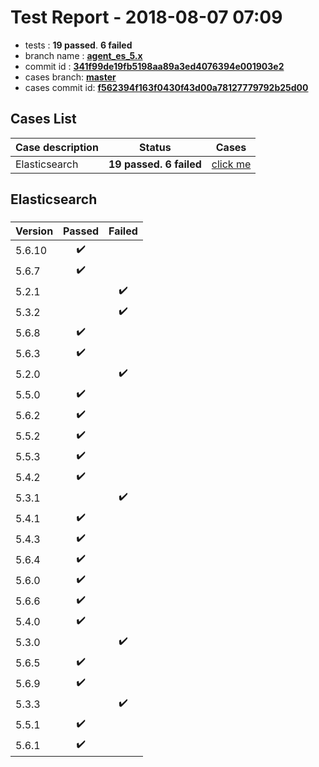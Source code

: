 # Test Report - 2018-08-07 07:09

- tests  : **19 passed**. **6 failed**
- branch name : **[agent_es_5.x](https://github.com/apache/incubator-skywalking/tree/agent_es_5.x)**
- commit id : **[341f99de19fb5198aa89a3ed4076394e001903e2](https://github.com/apache/incubator-skywalking/commit/341f99de19fb5198aa89a3ed4076394e001903e2)**
- cases branch: **[master](https://github.com/SkywalkingTest/skywalking-autotest-scenarios/tree/master)**
- cases commit id: **[f562394f163f0430f43d00a78127779792b25d00](https://github.com/SkywalkingTest/skywalking-autotest-scenarios/commit/f562394f163f0430f43d00a78127779792b25d00)**

## Cases List

| Case description | Status | Cases|
|:-----|:-----:|:-----:|
|Elasticsearch| **19 passed. 6 failed**| [click me](#elasticsearch) |

## Elasticsearch

### 
|  Version     | Passed | Failed|
|:------------- |:-------:|:-----:|
| 5.6.10  | :heavy_check_mark:||
| 5.6.7  | :heavy_check_mark:||
| 5.2.1  | |:heavy_check_mark:|
| 5.3.2  | |:heavy_check_mark:|
| 5.6.8  | :heavy_check_mark:||
| 5.6.3  | :heavy_check_mark:||
| 5.2.0  | |:heavy_check_mark:|
| 5.5.0  | :heavy_check_mark:||
| 5.6.2  | :heavy_check_mark:||
| 5.5.2  | :heavy_check_mark:||
| 5.5.3  | :heavy_check_mark:||
| 5.4.2  | :heavy_check_mark:||
| 5.3.1  | |:heavy_check_mark:|
| 5.4.1  | :heavy_check_mark:||
| 5.4.3  | :heavy_check_mark:||
| 5.6.4  | :heavy_check_mark:||
| 5.6.0  | :heavy_check_mark:||
| 5.6.6  | :heavy_check_mark:||
| 5.4.0  | :heavy_check_mark:||
| 5.3.0  | |:heavy_check_mark:|
| 5.6.5  | :heavy_check_mark:||
| 5.6.9  | :heavy_check_mark:||
| 5.3.3  | |:heavy_check_mark:|
| 5.5.1  | :heavy_check_mark:||
| 5.6.1  | :heavy_check_mark:||


